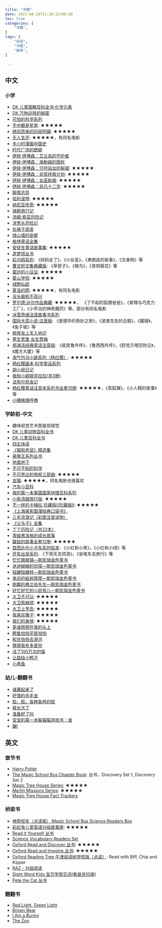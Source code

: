 ```yaml
---
title: "书籍"
date: 2023-08-20T21:38:52+08:00
toc: true
categories: [
    "书籍",
]
tags: [
    "阅读",
    "书籍",
    "推荐",
]

---
```


## 中文

### 小学

* [DK 儿童图解百科全书·化学元素](https://book.douban.com/subject/34810477/)
* [DK 万物运转的秘密](https://book.douban.com/subject/34874257/)
* [可怕的科学系列](https://book.douban.com/subject/10734899/)
* [手中都是星星](https://book.douban.com/subject/26706970/): ★★★★★
* [随风而来的玛丽阿姨](https://book.douban.com/subject/1433572/): ★★★★★
* [无人生还](https://book.douban.com/subject/35100861/): ★★★★★，有同名电影
* [半小时漫画中国史](https://book.douban.com/subject/27003014/)
* [时代广场的蟋蟀](https://book.douban.com/subject/26994228/)
* [伊娃·伊博森：艾兰岛的守护者](https://book.douban.com/subject/35147286/)
* [伊娃·伊博森：海勒姆的困扰](https://m.douban.com/book/subject/27033875/)
* [伊娃·伊博森：13号站台的秘密](https://book.douban.com/subject/35222092/): ★★★★★
* [伊娃·伊博森：非常拯救计划](https://book.douban.com/subject/35201862/): ★★★★★
* [伊娃·伊博森：女巫新娘](https://book.douban.com/subject/35218060/): ★★★★★
* [伊娃·伊博森：非凡十二岁](https://book.douban.com/subject/30281931/): ★★★★★
* [聊斋志异](https://book.douban.com/subject/36432848/)
* [哈利波特](https://book.douban.com/subject/35599647/): ★★★★★
* [纳尼亚传奇](https://book.douban.com/subject/25787839/): ★★★★★
* [骑鹅旅行记](https://book.douban.com/subject/30774157/)
* [汤姆·索亚历险记](https://book.douban.com/subject/2193881/)
* [洋葱头历险记](https://book.douban.com/subject/30203120/)
* [长袜子皮皮](https://book.douban.com/subject/4124283/)
* [绿山墙的安妮](https://book.douban.com/subject/1064841/)
* [格林童话全集](https://book.douban.com/subject/1043008/)
* [安徒生童话故事集](https://book.douban.com/subject/1046209/): ★★★★★
* [造梦师丛书](https://book.douban.com/subject/30869280/)
* [彩乌鸦系列](https://book.douban.com/series/989): 《妈妈走了》，《小女巫》，《弗朗兹的故事》，《文身狗》等 
* [曹文轩文集典藏版](https://book.douban.com/subject/30643253/): 《草房子》，《根鸟》，《青铜葵花》等
* [窗边的小豆豆](https://book.douban.com/subject/4758246/): ★★★★★
* [夏山学校](https://book.douban.com/subject/4758246/): ★★★★★
* [绿野仙踪](https://book.douban.com/subject/30167142/)
* [夏洛的网](https://book.douban.com/subject/1036274/): ★★★★★，有同名电影
* [没头脑和不高兴](https://book.douban.com/subject/10464301/)
* [罗尔德·达尔作品典藏](https://book.douban.com/series/1629): ★★★★★， 《了不起的狐狸爸爸》，《查理与巧克力工厂》，《小乔治的神奇魔药》等，部分有同名电影
* [冰雪奇缘注音故事书系列](https://book.douban.com/subject/34860133/)
* [国际大奖小说·注音版](https://book.douban.com/series/36066): 《爱德华的奇妙之旅》，《波普先生的企鹅》，《魔镜》，《兔子坡》等
* [胖胖龙上天入地记](https://book.douban.com/subject/1486250/)
* [男生贾里 女生贾梅](https://book.douban.com/subject/1064862/)
* [郑渊洁经典童话注音版](https://book.douban.com/subject/30702887/): 《皮皮鲁外传》，《鲁西西外传》，《舒克贝塔历险记》，《魔方大厦》等
* [淘气包马小跳系列（杨红樱）](https://book.douban.com/subject/4860554/): ★★★★★
* [杨红樱画本·科学童话系列](https://book.douban.com/subject/5907238/)
* [胡小闹日记](https://book.douban.com/subject/30371982/)
* [我和小姐姐克拉拉(共3册)](https://book.douban.com/subject/26843811/)
* [法布尔昆虫记](https://book.douban.com/subject/1447704/)
* [杨红樱童话注音本系列书全套10册](https://book.douban.com/subject/30156753/): ★★★★★，《乖狐狸》，《小人精的故事》等
* [小猪唏哩呼噜](https://book.douban.com/subject/1222704/)

### 学龄前-中文

* 趣味视觉艺术图鉴视错觉
* [DK 儿童动物百科全书](https://book.douban.com/subject/25972845/)
* [DK 儿童百科全书](https://book.douban.com/subject/4861188/)
* [四五快读](https://book.douban.com/series/30706)
* [《猫和老鼠》精选集](https://book.douban.com/subject/26948758/)
* [美猴王系列丛书](https://book.douban.com/subject/35701641/)
* [地面地下](https://book.douban.com/subject/26868556/)
* [不可不知的科学](https://book.douban.com/subject/27084480/)
* [不可思议的旅程三部曲](https://book.douban.com/series/35186): ★★★★★
* [龙猫](https://book.douban.com/subject/25972845/): ★★★★★，同名电影也很喜欢
* [汽车小百科](https://book.douban.com/subject/35451564/)
* [我的第一本美国国家地理百科系列](https://book.douban.com/series/11171)
* [小兔汤姆旅行版](https://book.douban.com/subject/26866198/): ★★★★★
* [不一样的卡梅拉 珍藏版Ⅰ/珍藏版ⅠⅠ](https://book.douban.com/subject/4077607/): ★★★★★
* [《上海美影国漫经典口袋书》](https://book.douban.com/subject/33444264/)
* [三毛流浪记（彩图注音读物）](https://book.douban.com/subject/30762121/)
* [《父与子》全集](https://book.douban.com/subject/1427538/)
* [丁丁历险记（共22本）](https://book.douban.com/subject/1540211/)
* [青蛙弗洛格的成长故事](https://book.douban.com/subject/4943558/)
* [鼹鼠的故事全套12册](https://book.douban.com/subject/11517151/): ★★★★★
* [宫西达也小卡车系列绘本](https://book.douban.com/subject/30189070/): 《小红和小黑》，《小红和小绿》等
* [开车出发系列](https://book.douban.com/series/39247): 《下雨天去郊游》，《坐电车去旅行》等
* [忙忙碌碌镇—斯凯瑞金色童书](https://book.douban.com/subject/2119272/)
* [迷迷糊糊的侦探—斯凯瑞金色童书](https://book.douban.com/subject/4091882/)
* [轱辘轱辘转—斯凯瑞金色童书](https://book.douban.com/subject/2119381/)
* [幸运的蚯蚓爬爬—斯凯瑞金色童书](https://book.douban.com/subject/27186146/)
* [倒霉的弗兰伯先生—斯凯瑞金色童书](https://book.douban.com/subject/27198220/)
* [好忙好忙的小屁孩儿—斯凯瑞金色童书](https://book.douban.com/subject/27186138/)
* [大卫不可以](https://book.douban.com/subject/2117871/): ★★★★★
* [大卫惹麻烦](https://book.douban.com/subject/3621921/): ★★★★★
* [大卫上学去](https://book.douban.com/subject/3283582/): ★★★★★
* [我喜欢橡子](https://book.douban.com/subject/26947312/): ★★★★★
* [我们的身体](https://book.douban.com/subject/10831090/): ★★★★★
* [是谁嗯嗯在我的头上](https://book.douban.com/subject/2120339/)
* [鳄鱼怕怕牙医怕怕](https://book.douban.com/subject/1448645/)
* [和甘伯伯去游河](https://book.douban.com/subject/3224618/)
* [猜猜我有多爱你](https://book.douban.com/subject/1433640/)
* [活了100万次的猫](https://book.douban.com/subject/1257365/)
* [让路给小鸭子](https://book.douban.com/subject/4134396/)
* [小黑鱼](https://book.douban.com/subject/2340058/)

### 幼儿-翻翻书

* [谁藏起来了](https://book.douban.com/subject/1685958/)
* [好饿的毛毛虫](https://book.douban.com/subject/3106707/)
* [脸，脸，各种各样的脸](https://book.douban.com/subject/3197664/)
* [我长大了](https://book.douban.com/subject/26288221/)
* [准备好了吗](https://book.douban.com/subject/26288224/)
* [宝宝的第一本躲猫猫游戏书：谁](https://book.douban.com/subject/19995749/)
* [蹦!](https://book.douban.com/subject/3299715/)



## 英文

### 章节书

* [Harry Potter](https://book.douban.com/subject/1949400/)
* [The Magic School Bus Chapter Book](https://book.douban.com/subject/2071238/): 丛书，Discovery Set 1, Discovery Set 2
* [Magic Tree House Series](https://book.douban.com/subject/19338977/): ★★★★★
* [Merlin Missions Series](https://book.douban.com/subject/2712904/): ★★★★★
* [Magic Tree House Fact Trackers](https://book.douban.com/subject/35587176/)

### 桥梁书

* [神奇校车（点读版）:Magic School Bus Science Readers Box](https://book.douban.com/subject/35133924/)
* [彩虹兔儿童英语分级故事屋](https://book.douban.com/subject/34988318/): ★★★★★
* [Read it Yourself 丛书](https://book.douban.com/subject/3429700/)
* [Science Vocabulary Readers Set](https://book.douban.com/subject/2739492/)
* [Oxford Read and Discover 丛书](https://book.douban.com/subject/24750188/): ★★★★★
* [Oxford Read and Imagine 丛书](https://book.douban.com/subject/33317095/): ★★★★★
* [Oxford Reading Tree 牛津阅读树学校版（点读）](https://book.douban.com/subject/35140530/): Read with Biff, Chip and Kipper
* [RAZ - 分级阅读](https://book.douban.com/subject/30738542/)
* [Sight Word Kids 宝贝学常见词(套装共10册)](https://book.douban.com/subject/26974322/)
* [Pete the Cat 丛书](https://book.douban.com/series/48854)

### 翻翻书

* [Red Light, Green Light](https://book.douban.com/subject/26902401/)
* [Brown Bear](https://book.douban.com/subject/1840280/)
* [I Am a Bunny](https://book.douban.com/subject/2364161/)
* [The Zoo](https://book.douban.com/subject/4433632/)
